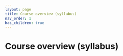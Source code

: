 ```yaml
---
layout: page
title: Course overview (syllabus)
nav_order: 1
has_children: true
---
```


# Course overview (syllabus)

